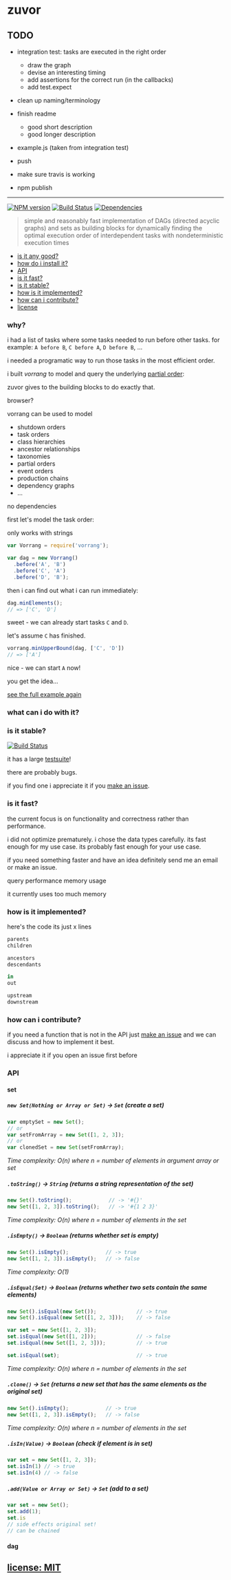 # zuvor

## TODO

- integration test: tasks are executed in the right order
  - draw the graph
  - devise an interesting timing
  - add assertions for the correct run (in the callbacks)
  - add test.expect

- clean up naming/terminology

- finish readme
  - good short description
  - good longer description

- example.js (taken from integration test)

- push
- make sure travis is working
- npm publish

---

[![NPM version](https://badge.fury.io/js/zuvor.svg)](http://badge.fury.io/js/zuvor)
[![Build Status](https://travis-ci.org/snd/zuvor.svg?branch=master)](https://travis-ci.org/snd/zuvor/branches)
[![Dependencies](https://david-dm.org/snd/zuvor.svg)](https://david-dm.org/snd/zuvor)

> simple and reasonably fast implementation of DAGs (directed acyclic graphs) and sets
> as building blocks for dynamically finding the optimal execution order
> of interdependent tasks with nondeterministic execution times

- [is it any good?](#is-it-any-good)
- [how do i install it?](#how-do-i-install-it)
- [API](#api)
- [is it fast?](#is-it-fast)
- [is it stable?](#is-it-stable)
- [how is it implemented?](#how-is-it-implemented)
- [how can i contribute?](#how-can-i-contribute)
- [license](#license-mit)

### why?

i had a list of tasks where some tasks needed to run before other tasks.
for example: `A before B`, `C before A`, `D before B`, ...

i needed a programatic way to run those tasks in the most efficient order.

i built *vorrang* to model and query the underlying [partial order](http://en.wikipedia.org/wiki/Partially_ordered_set):

zuvor gives to the building blocks to do exactly that.

browser?

vorrang can be used to model

- shutdown orders
- task orders
- class hierarchies
- ancestor relationships
- taxonomies
- partial orders
- event orders
- production chains
- dependency graphs
- ...


no dependencies

first let's model the task order:

only works with strings

```javascript
var Vorrang = require('vorrang');

var dag = new Vorrang()
  .before('A', 'B')
  .before('C', 'A')
  .before('D', 'B');
```

then i can find out what i can run immediately:

```javascript
dag.minElements();
// => ['C', 'D']
```

sweet - we can already start tasks `C` and `D`.

let's assume `C` has finished.

```javascript
vorrang.minUpperBound(dag, ['C', 'D'])
// => ['A']
```

nice - we can start `A` now!

you get the idea...

[see the full example again](example.js)

### what can i do with it?


### is it stable?

[![Build Status](https://travis-ci.org/snd/zuvor.svg?branch=master)](https://travis-ci.org/snd/zuvor/branches)

it has a large [testsuite](test)!

there are probably bugs.

if you find one i appreciate it if you [make an issue](https://github.com/snd/zuvor/issues/new).

### is it fast?

the current focus is on functionality and correctness rather than performance.

i did not optimize prematurely.
i chose the data types carefully.
its fast enough for my use case.
its probably fast enough for your use case.

if you need something faster and have an idea definitely send me an email or make an issue.

query performance
memory usage

it currently uses too much memory

### how is it implemented?

here's the code its just x lines

```javascript
parents
children

ancestors
descendants

in
out

upstream
downstream
```

### how can i contribute?

if you need a function that is not in the API just [make an issue](https://github.com/snd/zuvor/issues/new)
and we can discuss and how to implement it best.

i appreciate it if you open an issue first before 

### API

#### set

##### `new Set(Nothing or Array or Set)` -> `Set` (create a set)

```javascript
var emptySet = new Set();
// or
var setFromArray = new Set([1, 2, 3]);
// or
var clonedSet = new Set(setFromArray);
```
*Time complexity: O(n) where n = number of elements in argument array or set*

##### `.toString()` -> `String` (returns a string representation of the set)

```javascript
new Set().toString();            // -> '#{}'
new Set([1, 2, 3]).toString();   // -> '#{1 2 3}'
```

*Time complexity: O(n) where n = number of elements in the set*

##### `.isEmpty()` -> `Boolean` (returns whether set is empty)

```javascript
new Set().isEmpty();            // -> true
new Set([1, 2, 3]).isEmpty();   // -> false
```

*Time complexity: O(1)*

##### `.isEqual(Set)` -> `Boolean` (returns whether two sets contain the same elements)

```javascript
new Set().isEqual(new Set());             // -> true
new Set().isEqual(new Set([1, 2, 3]));    // -> false

var set = new Set([1, 2, 3]);
set.isEqual(new Set([1, 2]));             // -> false
set.isEqual(new Set([1, 2, 3]));          // -> true

set.isEqual(set);                         // -> true
```

*Time complexity: O(n) where n = number of elements in the set*

##### `.clone()` -> `Set` (returns a new set that has the same elements as the original set)

```javascript
new Set().isEmpty();            // -> true
new Set([1, 2, 3]).isEmpty();   // -> false
```

*Time complexity: O(n) where n = number of elements in the set*

##### `.isIn(Value)` -> `Boolean` (check if element is in set)

```javascript
var set = new Set([1, 2, 3]);
set.isIn(1) // -> true
set.isIn(4) // -> false
```

##### `.add(Value or Array or Set)` -> `Set` (add to a set)

```javascript
var set = new Set();
set.add(1);
set.is
// side effects original set!
// can be chained

```


#### dag

## [license: MIT](LICENSE)
